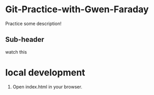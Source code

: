 # Git-Practice-with-Gwen-Faraday
Practice
 some description!

## Sub-header

watch this

# local development

1. Open index.html in your browser.